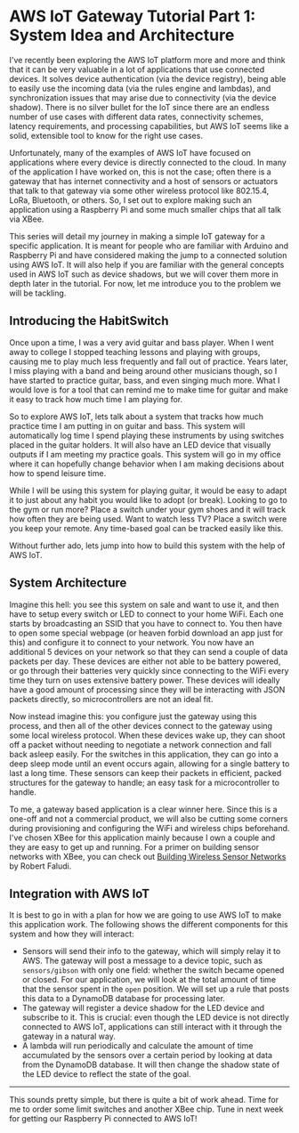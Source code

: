 # AWS IoT Gateway Tutorial Part 1: System Idea and Architecture

I've recently been exploring the AWS IoT platform more and more and think that it can be very valuable in a lot of applications that use connected devices. It solves device authentication (via the device registry), being able to easily use the incoming data (via the rules engine and lambdas), and synchronization issues that may arise due to connectivity (via the device shadow). There is no silver bullet for the IoT since there are an endless number of use cases with different data rates, connectivity schemes, latency requirements, and processing capabilities, but AWS IoT seems like a solid, extensible tool to know for the right use cases.

Unfortunately, many of the examples of AWS IoT have focused on applications where every device is directly connected to the cloud. In many of the application I have worked on, this is not the case; often there is a gateway that has internet connectivity and a host of sensors or actuators that talk to that gateway via some other wireless protocol like 802.15.4, LoRa, Bluetooth, or others. So, I set out to explore making such an application using a Raspberry Pi and some much smaller chips that all talk via XBee.

This series will detail my journey in making a simple IoT gateway for a specific application. It is meant for people who are familiar with Arduino and Raspberry Pi and have considered making the jump to a connected solution using AWS IoT. It will also help if you are familiar with the general concepts used in AWS IoT such as device shadows, but we will cover them more in depth later in the tutorial. For now, let me introduce you to the problem we will be tackling.

## Introducing the HabitSwitch

Once upon a time, I was a very avid guitar and bass player. When I went away to college I stopped teaching lessons and playing with groups, causing me to play much less frequently and fall out of practice. Years later, I miss playing with a band and being around other musicians though, so I have started to practice guitar, bass, and even singing much more. What I would love is for a tool that can remind me to make time for guitar and make it easy to track how much time I am playing for.

So to explore AWS IoT, lets talk about a system that tracks how much practice time I am putting in on guitar and bass. This system will automatically log time I spend playing these instruments by using switches placed in the guitar holders. It will also have an LED device that visually outputs if I am meeting my practice goals. This system will go in my office where it can hopefully change behavior when I am making decisions about how to spend leisure time.

While I will be using this system for playing guitar, it would be easy to adapt it to just about any habit you would like to adopt (or break). Looking to go to the gym or run more? Place a switch under your gym shoes and it will track how often they are being used. Want to watch less TV? Place a switch were you keep your remote. Any time-based goal can be tracked easily like this.

Without further ado, lets jump into how to build this system with the help of AWS IoT.

## System Architecture

Imagine this hell: you see this system on sale and want to use it, and then have to setup every switch or LED to connect to your home WiFi. Each one starts by broadcasting an SSID that you have to connect to. You then have to open some special webpage (or heaven forbid download an app just for this) and configure it to connect to your network. You now have an additional 5 devices on your network so that they can send a couple of data packets per day. These devices are either not able to be battery powered, or go through their batteries very quickly since connecting to the WiFi every time they turn on uses extensive battery power. These devices will ideally have a good amount of processing since they will be interacting with JSON packets directly, so microcontrollers are not an ideal fit.

Now instead imagine this: you configure just the gateway using this process, and then all of the other devices connect to the gateway using some local wireless protocol. When these devices wake up, they can shoot off a packet without needing to negotiate a network connection and fall back asleep easily. For the switches in this application, they can go into a deep sleep mode until an event occurs again, allowing for a single battery to last a long time. These sensors can keep their packets in efficient, packed structures for the gateway to handle; an easy task for a microcontroller to handle.

To me, a gateway based application is a clear winner here. Since this is a one-off and not a commercial product, we will also be cutting some corners during provisioning and configuring the WiFi and wireless chips beforehand. I've chosen XBee for this application mainly because I own a couple and they are easy to get up and running. For a primer on building sensor networks with XBee, you can check out [Building Wireless Sensor Networks](https://www.amazon.com/Building-Wireless-Sensor-Networks-Processing/dp/0596807732/) by Robert Faludi.

## Integration with AWS IoT

It is best to go in with a plan for how we are going to use AWS IoT to make this application work. The following shows the different components for this system and how they will interact:

- Sensors will send their info to the gateway, which will simply relay it to AWS. The gateway will post a message to a device topic, such as `sensors/gibson` with only one field: whether the switch became opened or closed. For our application, we will look at the total amount of time that the sensor spent in the `open` position. We will set up a rule that posts this data to a DynamoDB database for processing later.
- The gateway will register a device shadow for the LED device and subscribe to it. This is crucial: even though the LED device is not directly connected to AWS IoT, applications can still interact with it through the gateway in a natural way.
- A lambda will run periodically and calculate the amount of time accumulated by the sensors over a certain period by looking at data from the DynamoDB database. It will then change the shadow state of the LED device to reflect the state of the goal.

---

This sounds pretty simple, but there is quite a bit of work ahead. Time for me to order some limit switches and another XBee chip. Tune in next week for getting our Raspberry Pi connected to AWS IoT!



